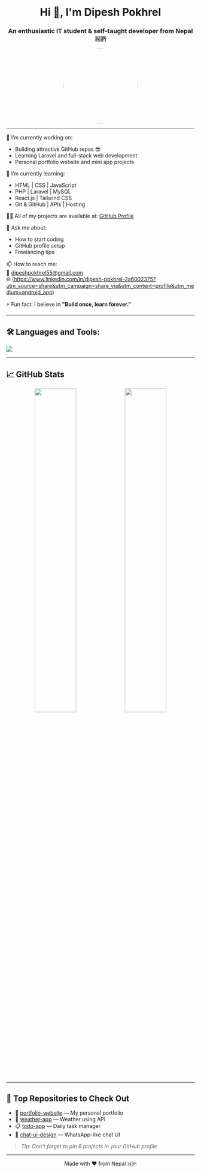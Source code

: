 <h1 align="center">Hi 👋, I'm Dipesh Pokhrel</h1>
<h3 align="center">An enthusiastic IT student & self-taught developer from Nepal 🇳🇵</h3>

<p align="center">
  <img src="https://github.com/LETxworld/LETxworld/blob/main/profile.jpg" width="200" style="border-radius: 50%;" />
</p>

---

🔭 I’m currently working on:
- Building attractive GitHub repos 😎  
- Learning Laravel and full-stack web development  
- Personal portfolio website and mini app projects

🌱 I’m currently learning:
- HTML | CSS | JavaScript  
- PHP | Laravel | MySQL  
- React.js | Tailwind CSS  
- Git & GitHub | APIs | Hosting  

👨‍💻 All of my projects are available at: [GitHub Profile](https://github.com/LETxworld)

💬 Ask me about:
- How to start coding
- GitHub profile setup
- Freelancing tips

📫 How to reach me:  
📩 dipeshpokhrel55@gmail.com  
🌐 (https://www.linkedin.com/in/dipesh-pokhrel-2a6002375?utm_source=share&utm_campaign=share_via&utm_content=profile&utm_medium=android_app)

⚡ Fun fact: I believe in **"Build once, learn forever."**

---

## 🛠️ Languages and Tools:
<p align="left">
  <img src="https://skillicons.dev/icons?i=html,css,js,php,laravel,react,tailwind,bootstrap,git,github,vscode,figma" />
</p>

---

## 📈 GitHub Stats
<p align="center">
  <img src="https://github-readme-stats.vercel.app/api?username=LETxworld&show_icons=true&theme=tokyonight" width="47%" />
  <img src="https://github-readme-streak-stats.herokuapp.com/?user=LETxworld&theme=tokyonight" width="47%" />
</p>

---

## 🚀 Top Repositories to Check Out
- 🔗 [portfolio-website](https://github.com/LETxworld/portfolio-website) — My personal portfolio  
- 📱 [weather-app](https://github.com/LETxworld/weather-app) — Weather using API  
- 📋 [todo-app](https://github.com/LETxworld/todo-app) — Daily task manager  
- 💬 [chat-ui-design](https://github.com/LETxworld/chat-ui-design) — WhatsApp-like chat UI  

> *Tip: Don’t forget to pin 6 projects in your GitHub profile*

---

<p align="center">Made with ❤️ from Nepal 🇳🇵</p>

